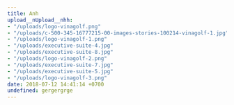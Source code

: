 ```yaml
---
title: Anh
upload__nUpload__nhh:
- "/uploads/logo-vinagolf.png"
- "/uploads/c-500-345-16777215-00-images-stories-100214-vinagolf-1.jpg"
- "/uploads/logo-vinagolf-1.png"
- "/uploads/executive-suite-4.jpg"
- "/uploads/executive-suite-8.jpg"
- "/uploads/logo-vinagolf-2.png"
- "/uploads/executive-suite-7.jpg"
- "/uploads/executive-suite-5.jpg"
- "/uploads/logo-vinagolf-3.png"
date: 2018-07-12 14:41:14 +0700
undefined: gergergrge
---
```

